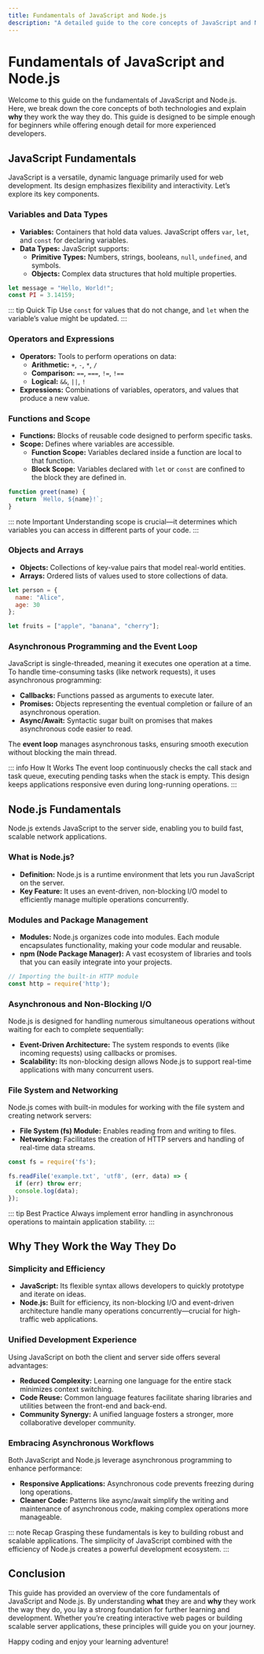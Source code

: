 ```yaml
---
title: Fundamentals of JavaScript and Node.js
description: "A detailed guide to the core concepts of JavaScript and Node.js, explaining why they work the way they do."
---
```


# Fundamentals of JavaScript and Node.js

Welcome to this guide on the fundamentals of JavaScript and Node.js. Here, we break down the core concepts of both technologies and explain **why** they work the way they do. This guide is designed to be simple enough for beginners while offering enough detail for more experienced developers.

## JavaScript Fundamentals

JavaScript is a versatile, dynamic language primarily used for web development. Its design emphasizes flexibility and interactivity. Let’s explore its key components.

### Variables and Data Types

- **Variables:** Containers that hold data values. JavaScript offers `var`, `let`, and `const` for declaring variables.
- **Data Types:** JavaScript supports:
  - **Primitive Types:** Numbers, strings, booleans, `null`, `undefined`, and symbols.
  - **Objects:** Complex data structures that hold multiple properties.

```javascript
let message = "Hello, World!";
const PI = 3.14159;
```

::: tip Quick Tip
Use `const` for values that do not change, and `let` when the variable’s value might be updated.
:::

### Operators and Expressions

- **Operators:** Tools to perform operations on data:
  - **Arithmetic:** `+`, `-`, `*`, `/`
  - **Comparison:** `==`, `===`, `!=`, `!==`
  - **Logical:** `&&`, `||`, `!`
- **Expressions:** Combinations of variables, operators, and values that produce a new value.

### Functions and Scope

- **Functions:** Blocks of reusable code designed to perform specific tasks.
- **Scope:** Defines where variables are accessible.
  - **Function Scope:** Variables declared inside a function are local to that function.
  - **Block Scope:** Variables declared with `let` or `const` are confined to the block they are defined in.

```javascript
function greet(name) {
  return `Hello, ${name}!`;
}
```

::: note Important
Understanding scope is crucial—it determines which variables you can access in different parts of your code.
:::

### Objects and Arrays

- **Objects:** Collections of key-value pairs that model real-world entities.
- **Arrays:** Ordered lists of values used to store collections of data.

```javascript
let person = {
  name: "Alice",
  age: 30
};

let fruits = ["apple", "banana", "cherry"];
```

### Asynchronous Programming and the Event Loop

JavaScript is single-threaded, meaning it executes one operation at a time. To handle time-consuming tasks (like network requests), it uses asynchronous programming:

- **Callbacks:** Functions passed as arguments to execute later.
- **Promises:** Objects representing the eventual completion or failure of an asynchronous operation.
- **Async/Await:** Syntactic sugar built on promises that makes asynchronous code easier to read.

The **event loop** manages asynchronous tasks, ensuring smooth execution without blocking the main thread.

::: info How It Works
The event loop continuously checks the call stack and task queue, executing pending tasks when the stack is empty. This design keeps applications responsive even during long-running operations.
:::

## Node.js Fundamentals

Node.js extends JavaScript to the server side, enabling you to build fast, scalable network applications.

### What is Node.js?

- **Definition:** Node.js is a runtime environment that lets you run JavaScript on the server.
- **Key Feature:** It uses an event-driven, non-blocking I/O model to efficiently manage multiple operations concurrently.

### Modules and Package Management

- **Modules:** Node.js organizes code into modules. Each module encapsulates functionality, making your code modular and reusable.
- **npm (Node Package Manager):** A vast ecosystem of libraries and tools that you can easily integrate into your projects.

```javascript
// Importing the built-in HTTP module
const http = require('http');
```

### Asynchronous and Non-Blocking I/O

Node.js is designed for handling numerous simultaneous operations without waiting for each to complete sequentially:

- **Event-Driven Architecture:** The system responds to events (like incoming requests) using callbacks or promises.
- **Scalability:** Its non-blocking design allows Node.js to support real-time applications with many concurrent users.

### File System and Networking

Node.js comes with built-in modules for working with the file system and creating network servers:

- **File System (fs) Module:** Enables reading from and writing to files.
- **Networking:** Facilitates the creation of HTTP servers and handling of real-time data streams.

```javascript
const fs = require('fs');

fs.readFile('example.txt', 'utf8', (err, data) => {
  if (err) throw err;
  console.log(data);
});
```

::: tip Best Practice
Always implement error handling in asynchronous operations to maintain application stability.
:::

## Why They Work the Way They Do

### Simplicity and Efficiency

- **JavaScript:** Its flexible syntax allows developers to quickly prototype and iterate on ideas.
- **Node.js:** Built for efficiency, its non-blocking I/O and event-driven architecture handle many operations concurrently—crucial for high-traffic web applications.

### Unified Development Experience

Using JavaScript on both the client and server side offers several advantages:
- **Reduced Complexity:** Learning one language for the entire stack minimizes context switching.
- **Code Reuse:** Common language features facilitate sharing libraries and utilities between the front-end and back-end.
- **Community Synergy:** A unified language fosters a stronger, more collaborative developer community.

### Embracing Asynchronous Workflows

Both JavaScript and Node.js leverage asynchronous programming to enhance performance:
- **Responsive Applications:** Asynchronous code prevents freezing during long operations.
- **Cleaner Code:** Patterns like async/await simplify the writing and maintenance of asynchronous code, making complex operations more manageable.

::: note Recap
Grasping these fundamentals is key to building robust and scalable applications. The simplicity of JavaScript combined with the efficiency of Node.js creates a powerful development ecosystem.
:::

## Conclusion

This guide has provided an overview of the core fundamentals of JavaScript and Node.js. By understanding **what** they are and **why** they work the way they do, you lay a strong foundation for further learning and development. Whether you’re creating interactive web pages or building scalable server applications, these principles will guide you on your journey.

Happy coding and enjoy your learning adventure!
